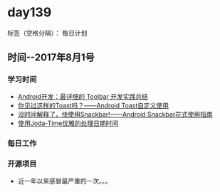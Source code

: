 # day139

标签（空格分隔）： 每日计划


## 时间--2017年8月1号


### 学习时间<br>
* [Android开发：最详细的 Toolbar 开发实践总结][1]
* [你见过这样的Toast吗？——Android Toast自定义使用][2]
* [没时间解释了，快使用Snackbar!——Android Snackbar花式使用指南][3]
* [使用Joda-Time优雅的处理日期时间][4]


### 每日工作<br>


### 开源项目

* 近一年以来感冒最严重的一次。。。

  [1]: http://www.jianshu.com/p/79604c3ddcae
  [2]: http://www.jianshu.com/p/5c5c8ee31ddb
  [3]: http://www.jianshu.com/p/cd1e80e64311
  [4]: http://www.jianshu.com/p/efdeda608780
